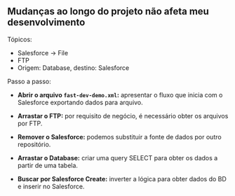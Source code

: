 ## Mudanças ao longo do projeto não afeta meu desenvolvimento ##

Tópicos:
- Salesforce -> File
- FTP
- Origem: Database, destino: Salesforce

Passo a passo:

- **Abrir o arquivo `fast-dev-demo.xml`:** apresentar o fluxo
    que inicia com o Salesforce exportando dados para arquivo.

- **Arrastar o FTP:** por requisito de negócio, é necessário obter
    os arquivos por FTP.

- **Remover o Salesforce:** podemos substituir a fonte de dados 
    por outro repositório.

- **Arrastar o Database:** criar uma query SELECT para obter os
    dados a partir de uma tabela.

- **Buscar por Salesforce Create:** inverter a lógica para obter
    dados do BD e inserir no Salesforce.